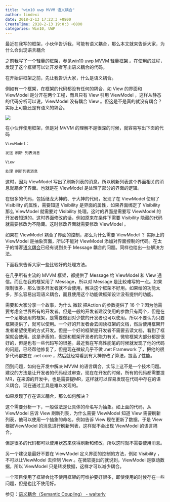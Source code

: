 ```yaml
---
title: "win10 uwp MVVM 语义耦合"
author: lindexi
date: 2018-2-13 17:23:3 +0800
CreateTime: 2018-2-13 19:0:3 +0800
categories: Win10, UWP
---
```


最近在我写的框架，小伙伴告诉我，可能有语义耦合，那么本文就来告诉大家，为什么会出现语言耦合

<!--more-->


<!-- csdn -->

之前我写了一个轻量的框架，参见[win10 uwp MVVM 轻量框架 ](https://lindexi.oschina.io/lindexi/post/win10-uwp-MVVM-%E8%BD%BB%E9%87%8F%E6%A1%86%E6%9E%B6.html )。在使用的过程，发现了这个框架可以让开发者写出语义耦合的代码。

在开始讲框架之前，先让我告诉大家，什么是语义耦合。

例如有一个框架，在框架的代码都没有任何的耦合，如 View 的界面和 ViewModel 是分开在两个工程，而且只有 View 引用 ViewModel  ，这样从静态的代码分析可以说，ViewModel 没有耦合 View 。但这是不是真的就没有耦合？实际上可能还是有语义的耦合。

![](http://7xqpl8.com1.z0.glb.clouddn.com/34fdad35-5dfe-a75b-2b4b-8c5e313038e2%2F20182910446.jpg)

在小伙伴使用框架，但是对 MVVM 的理解不是很深的时候，就容易写出下面的代码

```csharp
ViewModel：

发送 刷新 列表消息

View 

处理 刷新列表消息
```

这时，因为 ViewModel 写出了刷新列表的消息，所以刷新列表这个界面相关的消息就耦合了界面。也就是在 ViewModel 是处理了部分的界面的逻辑。

在很多的代码，包括继龙大神的、于大神的代码，发现了在 ViewModel 使用了 Visibility 的属性，需要知道 Visibility 是界面的属性，如果界面绑定了 Visibility 那么 ViewModel 就需要对 Visibility 处理。这时的界面是需要写 ViewModel 的开发者知道的。这时界面修改的话，例如原来在条件下需要 Visibility 隐藏的代码就需要修改为不隐藏。这时修改界面就需要修改 ViewModel 。

如果在 ViewModel 耦合了界面的控制，那么为什么需要 ViewModel ？ 实际上的 ViewModel 是抽象页面，所以不能对 ViewModel 添加对界面控制的代码。在太子的博客[语义耦合](https://walterlv.github.io/post/semantic-coupling.html )已经有说到关于 Message 耦合的问题。同样也给出一些解决方法。

下面我来告诉大家一些比较好的处理方法。

在几乎所有主流的 MVVM 框架，都提供了 Message 给 ViewModel 和 View 通信。而且在我的框架用了 Message，所以对 Message 是比较难写的一点。如果限制很多，那么很多开发者就不会使用，解决这个框架不好用。如果给的功能太多，那么容易出现语义耦合，而且使用这个功能做框架设计没有提供的功能。

需要和大家分享一个故事，为什么 微软 把Action 的参数提供了 16 个？因为他需要考虑全世界所有的开发者。但是一般的开发者建议使用的参数只有两个，但是在一个足够通用的框架，是需要做到对少数的开发者也可以使用。所以不要认为只要框架提供了，就可以使用。一个好的开发者会去阅读框架的文档，然后使用框架开发者希望使用的方式开发。但是一个好的框架是开发者不需要去读文档，看到了框架就会使用。这是矛盾的，但是和框架开发者的能力有关。微软框架大部分都是很好的，但是也有一些代码写的很差。最近我在写高性能笔的时候就发现了他的代码的问题，已经帮他修复了，但是现在微软几乎不做 .net Framework 了，把他的很多代码都放在 .net core ，然后就经常看到有大神修改了算法，提高了性能。

回到问题，如何在开发中解决 MVVM 的语言耦合，实际上这不是一个技术问题。建议的方法是让开发者的代码经过审查，现在在开发的时候，所有的代码都需要提MR，在来源的开发中，也是需要提MR，这样就可以容易发现在代码中存在的语义耦合。现在通过工具是难以发现的。

如果发现了存在语义耦合，那么如何解决？

这个需要分析一下，一般做法是让具体的命名写为抽象。如上面的代码，从ViewModel 告诉 View 刷新列表，为什么需要 ViewModel 知道 View 需要刷新列表，他可以使用一个抽象的命名，例如告诉 View 现在更新了数据。于是 View 根据ViewModel 的消息进行刷新列表，这样就不会出现 ViewModel 的语言耦合。

但是很多的代码都可以使用状态来获得刷新和修改，所以这时就不需要使用消息。

另一个建议是最好不要在 ViewModel 定义界面的控制的方法，例如 Visibility ，不可以让ViewModel 去控制 View 。在微软提出的就说到，ViewModel 是驱动数据，所以 ViewModel 只是转发数据，这样才可以减少耦合。

一个项目使用了框架会比不使用框架的可维护要好很多，即使使用的时候存在一些问题，但是也比不使用好。

参见：[语义耦合（Semantic Coupling） - walterlv](https://walterlv.github.io/post/semantic-coupling.html )

